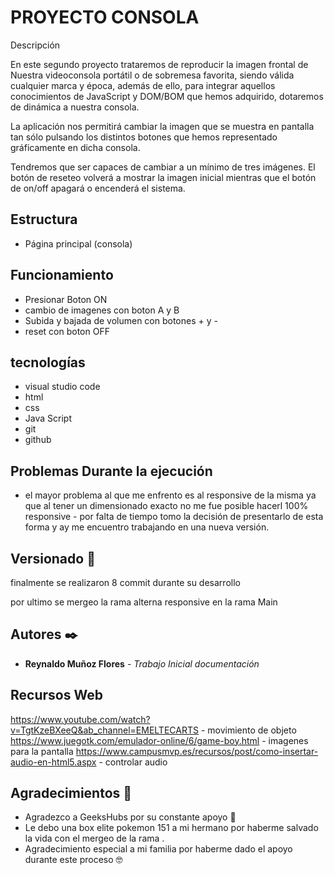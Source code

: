 
# PROYECTO CONSOLA

Descripción

En este segundo proyecto trataremos de reproducir la imagen frontal de Nuestra videoconsola portátil o de sobremesa favorita, siendo válida cualquier marca y época, además de ello, para integrar aquellos conocimientos de JavaScript y DOM/BOM que hemos adquirido, dotaremos de dinámica a nuestra consola.

La aplicación nos permitirá cambiar la imagen que se muestra en pantalla tan sólo pulsando los distintos botones que hemos representado gráficamente en dicha consola.

Tendremos que ser capaces de cambiar a un mínimo de tres imágenes. El
botón de reseteo volverá a mostrar la imagen inicial mientras que el botón de on/off
apagará o encenderá el sistema.

## Estructura

* Página principal (consola) 

## Funcionamiento

* Presionar Boton ON
* cambio de imagenes con boton A y B
* Subida y bajada de volumen con botones + y -
* reset con boton OFF

## tecnologías

* visual studio code
* html
* css
* Java Script
* git
* github 

## Problemas Durante la ejecución

* el mayor problema al que me enfrento es al responsive de la misma ya que al tener un dimensionado exacto no me fue posible hacerl 100% responsive - por falta de tiempo tomo la decisión de presentarlo de esta forma y ay me encuentro trabajando en una nueva versión.

 ## Versionado 📌

finalmente se realizaron 8 commit durante su desarrollo

por ultimo se mergeo la rama alterna responsive en la rama Main 

## Autores ✒️

* **Reynaldo Muñoz Flores** - *Trabajo Inicial* *documentación*

## Recursos Web 
https://www.youtube.com/watch?v=TgtKzeBXeeQ&ab_channel=EMELTECARTS - movimiento de objeto 
https://www.juegotk.com/emulador-online/6/game-boy.html - imagenes para la pantalla
https://www.campusmvp.es/recursos/post/como-insertar-audio-en-html5.aspx - controlar audio 

## Agradecimientos 🎁

* Agradezco a GeeksHubs por su constante apoyo 📢
* Le debo una box elite pokemon 151  a mi hermano por haberme salvado  la vida con el mergeo de la rama . 
* Agradecimiento especial a mi familia por haberme dado el apoyo durante este proceso 🤓

